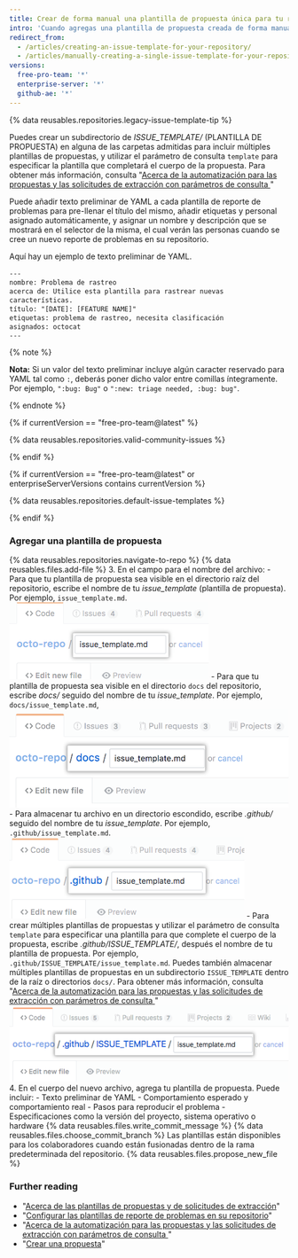 ```yaml
---
title: Crear de forma manual una plantilla de propuesta única para tu repositorio
intro: 'Cuando agregas una plantilla de propuesta creada de forma manual a tu repositorio, los colaboradores del proyecto verán automáticamente los contenidos de la plantilla en el cuerpo de la propuesta.'
redirect_from:
  - /articles/creating-an-issue-template-for-your-repository/
  - /articles/manually-creating-a-single-issue-template-for-your-repository
versions:
  free-pro-team: '*'
  enterprise-server: '*'
  github-ae: '*'
---
```


{% data reusables.repositories.legacy-issue-template-tip %}

Puedes crear un subdirectorio de *ISSUE_TEMPLATE/* (PLANTILLA DE PROPUESTA) en alguna de las carpetas admitidas para incluir múltiples plantillas de propuestas, y utilizar el parámetro de consulta `template` para especificar la plantilla que completará el cuerpo de la propuesta. Para obtener más información, consulta "[Acerca de la automatización para las propuestas y las solicitudes de extracción con parámetros de consulta ](/articles/about-automation-for-issues-and-pull-requests-with-query-parameters)"

Puede añadir texto preliminar de YAML a cada plantilla de reporte de problemas para pre-llenar el título del mismo, añadir etiquetas y personal asignado automáticamente, y asignar un nombre y descripción que se mostrará en el selector de la misma, el cual verán las personas cuando se cree un nuevo reporte de problemas en su repositorio.

Aquí hay un ejemplo de texto preliminar de YAML.

```
---
nombre: Problema de rastreo
acerca de: Utilice esta plantilla para rastrear nuevas características.
título: "[DATE]: [FEATURE NAME]"
etiquetas: problema de rastreo, necesita clasificación
asignados: octocat
---
```
{% note %}

**Nota:** Si un valor del texto preliminar incluye algún caracter reservado para YAML tal como `:`, deberás poner dicho valor entre comillas íntegramente. Por ejemplo, `":bug: Bug"` o `":new: triage needed, :bug: bug"`.

{% endnote %}

{% if currentVersion == "free-pro-team@latest" %}

{% data reusables.repositories.valid-community-issues %}

{% endif %}

{% if currentVersion == "free-pro-team@latest" or enterpriseServerVersions contains currentVersion %}

{% data reusables.repositories.default-issue-templates %}

{% endif %}

### Agregar una plantilla de propuesta

{% data reusables.repositories.navigate-to-repo %}
{% data reusables.files.add-file %}
3. En el campo para el nombre del archivo:
    -  Para que tu plantilla de propuesta sea visible en el directorio raíz del repositorio, escribe el nombre de tu *issue_template* (plantilla de propuesta). Por ejemplo, `issue_template.md`. ![Nuevo nombre de la plantilla de propuesta en un directorio raíz](/assets/images/help/repository/issue-template-file-name.png)
    - Para que tu plantilla de propuesta sea visible en el directorio `docs` del repositorio, escribe *docs/* seguido del nombre de tu *issue_template*. Por ejemplo, `docs/issue_template.md`, ![Nueva plantilla de propuesta en el directorio docs](/assets/images/help/repository/issue-template-file-name-docs.png)
    - Para almacenar tu archivo en un directorio escondido, escribe *.github/* seguido del nombre de tu *issue_template*. Por ejemplo, `.github/issue_template.md`. ![Nueva plantilla de propuesta en un directorio oculto](/assets/images/help/repository/issue-template-hidden-directory.png)
    - Para crear múltiples plantillas de propuestas y utilizar el parámetro de consulta `template` para especificar una plantilla para que complete el cuerpo de la propuesta, escribe *.github/ISSUE_TEMPLATE/*, después el nombre de tu plantilla de propuesta. Por ejemplo, `.github/ISSUE_TEMPLATE/issue_template.md`. Puedes también almacenar múltiples plantillas de propuestas en un subdirectorio `ISSUE_TEMPLATE` dentro de la raíz o directorios `docs/`. Para obtener más información, consulta "[Acerca de la automatización para las propuestas y las solicitudes de extracción con parámetros de consulta ](/articles/about-automation-for-issues-and-pull-requests-with-query-parameters)" ![Nueva plantilla de propuesta múltiple en un directorio oculto](/assets/images/help/repository/issue-template-multiple-hidden-directory.png)
4. En el cuerpo del nuevo archivo, agrega tu plantilla de propuesta. Puede incluir:
    - Texto preliminar de YAML
    - Comportamiento esperado y comportamiento real
    - Pasos para reproducir el problema
    - Especificaciones como la versión del proyecto, sistema operativo o hardware
{% data reusables.files.write_commit_message %}
{% data reusables.files.choose_commit_branch %} Las plantillas están disponibles para los colaboradores cuando están fusionadas dentro de la rama predeterminada del repositorio.
{% data reusables.files.propose_new_file %}

### Further reading

- "[Acerca de las plantillas de propuestas y de solicitudes de extracción](/articles/about-issue-and-pull-request-templates)"
- "[Configurar las plantillas de reporte de problemas en su repositorio](/articles/configuring-issue-templates-for-your-repository)"
- "[Acerca de la automatización para las propuestas y las solicitudes de extracción con parámetros de consulta ](/articles/about-automation-for-issues-and-pull-requests-with-query-parameters)"
- "[Crear una propuesta](/articles/creating-an-issue)"
